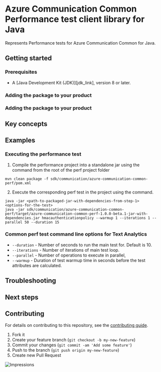 # Azure Communication Common Performance test client library for Java

Represents Performance tests for Azure Communication Common for Java.

## Getting started

### Prerequisites

- A [Java Development Kit (JDK)][jdk_link], version 8 or later.

### Adding the package to your product

### Adding the package to your product
## Key concepts

## Examples
### Executing the performance test
1. Compile the performance project into a standalone jar using the command from the root of the perf project folder
```
mvn clean package -f sdk/communication/azure-communication-common-perf/pom.xml
```

2. Execute the corresponding perf test in the project using the command.
```
java -jar <path-to-packaged-jar-with-dependencies-from-step-1> <options-for-the-test>
java -jar sdk/communication/azure-communication-common-perf/target/azure-communication-common-perf-1.0.0-beta.1-jar-with-dependencies.jar hmacauthenticationpolicy --warmup 1 --iterations 1 --parallel 50 --duration 15
```

### Common perf test command line options for Text Analytics
- `--duration` - Number of seconds to run the main test for. Default is 10.
- `--iterations` - Number of iterations of main test loop.
- `--parallel` - Number of operations to execute in parallel,
- `--warmup` - Duration of test warmup time in seconds before the test attributes are calculated.

## Troubleshooting

## Next steps

## Contributing

For details on contributing to this repository, see the [contributing guide](https://github.com/Azure/azure-sdk-for-java/blob/master/CONTRIBUTING.md).

1. Fork it
1. Create your feature branch (`git checkout -b my-new-feature`)
1. Commit your changes (`git commit -am 'Add some feature'`)
1. Push to the branch (`git push origin my-new-feature`)
1. Create new Pull Request

![Impressions](https://azure-sdk-impressions.azurewebsites.net/api/impressions/azure-sdk-for-java%2Fsdk%2Fcommunication%2Fazure-communication-common-perf%2FREADME.png)